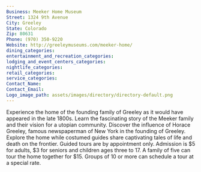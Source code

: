 ```yaml
---
Business: Meeker Home Museum
Street: 1324 9th Avenue
City: Greeley
State: Colorado
Zip: 80631
Phone: (970) 350-9220
Website: http://greeleymuseums.com/meeker-home/
dining_categories: 
entertainment_and_recreation_categories: 
lodging_and_event_centers_categories: 
nightlife_categories: 
retail_categories: 
service_categories: 
Contact_Name: 
Contact_Email: 
Logo_image_path: assets/images/directory/directory-default.png
---
```

Experience the home of the founding family of Greeley as it would have appeared in the late 1800s. Learn the fascinating story of the Meeker family and their vision for a utopian community. Discover the influence of Horace Greeley, famous newspaperman of New York in the founding of Greeley. Explore the home while costumed guides share captivating tales of life and death on the frontier. Guided tours are by appointment only. Admission is $5 for adults, $3 for seniors and children ages three to 17. A family of five can tour the home together for $15. Groups of 10 or more can schedule a tour at a special rate.
